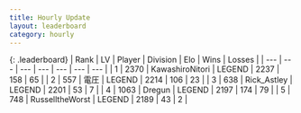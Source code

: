 ```yaml
---
title: Hourly Update
layout: leaderboard
category: hourly
---
```


{: .leaderboard}
| Rank | LV | Player | Division | Elo | Wins | Losses |
| --- | --- | --- | --- | --- | --- | --- |
| <span data-change="0">1</span> | 2370 | <span title="ID: 164871">KawashiroNitori</span> | LEGEND | <span data-change="9">2237</span> | <span data-change="1">158</span> | <span data-change="0">65</span> |
| <span data-change="0">2</span> | 557 | <span title="ID: 407707">電圧</span> | LEGEND | <span data-change="0">2214</span> | <span data-change="0">106</span> | <span data-change="0">23</span> |
| <span data-change="0">3</span> | 638 | <span title="ID: 466583">Rick_Astley</span> | LEGEND | <span data-change="0">2201</span> | <span data-change="0">53</span> | <span data-change="0">7</span> |
| <span data-change="1">4</span> | 1063 | <span title="ID: 337810">Dregun</span> | LEGEND | <span data-change="11">2197</span> | <span data-change="3">174</span> | <span data-change="1">79</span> |
| <span data-change="-1">5</span> | 748 | <span title="ID: 388751">RusselltheWorst</span> | LEGEND | <span data-change="0">2189</span> | <span data-change="0">43</span> | <span data-change="0">2</span> |
